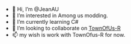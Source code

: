 - 👋 Hi, I’m @JeanAU
- 👀 I’m interested in Among us modding.
- 🌱 I’m currently learning C#
- 💞️ I’m looking to collaborate on [TownOfUs-R](https://github.com/eDonnes124/Town-Of-Us-R)
- 📫 my wish is work with TownOfus-R for now.

<!---
JeanAU/JeanAU is a ✨ special member ✨ repository because its `README.md` (this file) appears on your GitHub profile.
You can click the Preview link to take a look at your changes.
--->
